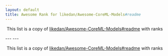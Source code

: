 ```yaml
---
layout: default
title: Awesome Rank for likedan/Awesome-CoreML-Models#readme
---
```


<p align="center">
	This list is a copy of <a href="https://github.com/likedan/Awesome-CoreML-Models#readme">likedan/Awesome-CoreML-Models#readme</a> with ranks
</p>
---
---
<p align="center">
	This list is a copy of <a href="https://github.com/likedan/Awesome-CoreML-Models#readme">likedan/Awesome-CoreML-Models#readme</a> with ranks
</p>
